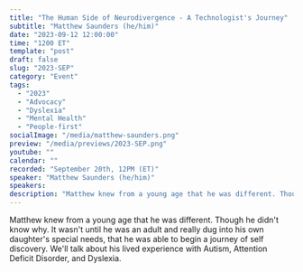 ```yaml
---
title: "The Human Side of Neurodivergence - A Technologist's Journey"
subtitle: "Matthew Saunders (he/him)"
date: "2023-09-12 12:00:00"
time: "1200 ET"
template: "post"
draft: false
slug: "2023-SEP"
category: "Event"
tags:
  - "2023"
  - "Advocacy"
  - "Dyslexia"
  - "Mental Health"
  - "People-first"
socialImage: "/media/matthew-saunders.png"
preview: "/media/previews/2023-SEP.png"
youtube: ""
calendar: ""
recorded: "September 20th, 12PM (ET)"
speaker: "Matthew Saunders (he/him)"
speakers:
description: "Matthew knew from a young age that he was different. Though he didn't know why. It wasn't until he was an adult and really dug into his own daughter's special needs, that he was able to begin a journey of self discovery. We'll talk about his lived experience with Autism, Attention Deficit Disorder, and Dyslexia."
---
```

Matthew knew from a young age that he was different. Though he didn't know why. It wasn't until he was an adult and really dug into his own daughter's special needs, that he was able to begin a journey of self discovery. We'll talk about his lived experience with Autism, Attention Deficit Disorder, and Dyslexia.
